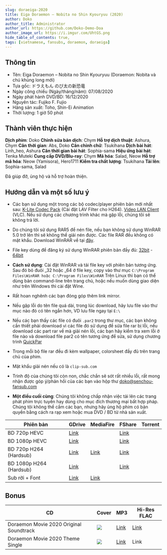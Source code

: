 ```yaml
---
slug: doraeiga-2020
title: Eiga Doraemon – Nobita no Shin Kyouryuu (2020)
author: Doko
author_title: Administrator
author_url: https://github.com/Doko-Demo-Doa
author_image_url: https://i.imgur.com/UhtGS.png
hide_table_of_contents: true,
tags: [vietnamese, fansubs, doraemon, doraeiga]
---
```


## Thông tin

- Tên: Eiga Doraemon – Nobita no Shin Kyouryuu (Doraemon: Nobita và chú khủng long mới)
- Tựa gốc: ドラえもん のび太の新恐竜
- Ngày công chiếu (Ngày/tháng/năm): 07/08/2020
- Ngày phát hành DVD/BD: 16/12/2020
- Nguyên tác: Fujiko F. Fujio
- Hãng sản xuất: Toho, Shin-Ei Animation
- Thời lượng: 1 giờ 50 phút

<!--truncate-->

## Thành viên thực hiện

**Dịch phim**: Doko
**Chỉnh sửa bản dịch**: Chym
**Hỗ trợ dịch thuật**: Ashura, Chym
**Căn thời gian**: Abs, Doko
**Căn chỉnh chữ**: Tsukihana
**Dịch bài hát**: Linh_heo, Ashura
**Căn thời gian bài hát**: Sophia-sama
**Hiệu ứng bài hát**: Tenka Muteki
**Cung cấp DVD/Blu-ray**: Chym
**Mã hóa**: Salad, Neow
**Hỗ trợ mã hóa**: Neow (Yamisora), Hero1711
**Kiểm tra chất lượng**: Tsukihana
**Tải lên**: Sophia-sama, Salad

Đã giúp đỡ, ủng hộ và hỗ trợ hoàn thiện.

## Hướng dẫn và một số lưu ý

- Các bạn sử dụng một trong các bộ codec/player phiên bản mới nhất sau: [K-Lite Codec Pack](http://www.codecguide.com/download_kl.htm) (Cài đặt LAV Filter cho H264). [Video LAN Client](http://www.videolan.org/vlc/index.html) (VLC). Nếu sử dụng các chương trình khác mà gặp lỗi, chúng tôi sẽ không trả lời.

- Do chúng tôi sử dụng RAR5 để nén file, nếu bạn không sử dụng WinRAR 5.0 trở lên thì sẽ không thể giải nén được. Các file RAR đều không có mật khẩu. Download WinRAR về tại [đây](http://www.rarlab.com/download.htm).

- File key dùng để đăng ký sử dụng WinRAR phiên bản đầy đủ: [32bit](https://mega.co.nz/#%214gRRiJya%21tA5_PY-uJpAFphSH8gyVopvp5TZlTsOY7Q7qHh5jpXk) - [64bit](https://mega.co.nz/#%2105B2nJpL%21JGgGIpt5XT9LqZSSgovRxAo71dtEP3PC8z_Jb0-BqA0)

- **Cách sử dụng**: Cài đặt WinRAR và tải file key với phiên bản tương ứng. Sau đó bỏ đuôi _32 hoặc _64 ở file key, copy vào thư mục `C:\Program Files\WinRAR hoặc C:\Program Files\WinRAR` Trên Linux thì bạn có thể dùng bản command-line trên trang chủ, hoặc nếu muốn dùng giao diện như trên Windows thì cài đặt Wine.

- Rất hoan nghênh các bạn đóng góp thêm link mirror.

- Nếu gặp lỗi do tên file quá dài, trong lúc download, hãy lưu file vào thư mục nào đó có tên ngắn hơn, VD lưu file ngay tại `E:\`

- Nếu các bạn thấy các file có đuôi `.par2` trong thư mục, các bạn không cần thiết phải download vì các file đó sử dụng để sửa file rar bị lỗi, nếu download các part rar về mà giải nén lỗi, các bạn hãy kiểm tra xem lỗi ở file nào và download file par2 có tên tương ứng để sửa, sử dụng chương trình [QuickPar ](http://www.quickpar.org.uk/Download-0.9.1.0.htm)

- Trong mỗi bộ file rar đều đi kèm wallpaper, colorsheet đầy đủ trên trang chủ của phim.

- Mật khẩu giải nén nếu có là `clip-sub.com`

- Trình độ của chúng tôi còn non, chắc chắn sẽ sót rất nhiều lỗi, rất mong nhận được góp ý/phản hồi của các bạn vào hộp thư doko@senchou-fansub.com

- **Một điều cuối cùng**: Chúng tôi không chấp nhận việc tải lên các trang phát phim trực tuyến hay dùng cho mục đích thương mại bất hợp pháp. Chúng tôi không thể cấm các bạn, nhưng hãy ủng hộ phim có bản quyền bằng cách ra rạp xem hoặc mua DVD / BD từ nhà sản xuất.

| Phiên bản | GDrive | MediaFire | FShare | Torrent |
|-|-|-|-|-|
| BD 720p HEVC | [Link](https://drive.google.com/drive/folders/1R8aVNB2wZcP2__S7Si0xv2fMz96gQQo6?usp=sharing)   |    | [Link](https://www.fshare.vn/folder/ZXG7CU1A25BU) |
| BD 1080p HEVC | [Link](https://drive.google.com/drive/folders/1R8aVNB2wZcP2__S7Si0xv2fMz96gQQo6?usp=sharing)   |    | [Link](https://www.fshare.vn/folder/ZXG7CU1A25BU) |
| BD 720p H264 (Hardsub)  | [Link](https://drive.google.com/drive/folders/1mXI6HWxcUscd2806iI2qC0Uw-WcMJGQT)   | [Link](https://www.mediafire.com/file/v3ya1bx1dzaiocy/dora-2020-720p-8bit.rar/file) | [Link](https://www.fshare.vn/folder/ZXG7CU1A25BU) |
| BD 1080p H264 (Hardsub) | [Link](https://drive.google.com/drive/folders/1mXI6HWxcUscd2806iI2qC0Uw-WcMJGQT)   |    | [Link](https://www.fshare.vn/folder/ZXG7CU1A25BU) |
| Sub rời + Font | [Link](https://drive.google.com/file/d/1iR9Y6YzgcNoVEODyuiA--9k2XDwBdAq7/view?usp=sharing) | [Link](https://www.mediafire.com/file/hkc99hq5f20rx9m/dora_2020_translation.zip/file) |         |

## Bonus

| CD | Cover | MP3 | Hi-Res FLAC |
|-|-|-|-|
| Doraemon Movie 2020 Original Soundtrack | ![](https://i.ibb.co/VCP80Wc/dora-2020-ost.jpg)| [Link](https://drive.google.com/file/d/1VQ9xETHuL40DcM8zBSnSKX8W5xVEbmoH/view?usp=sharing) | [Link](https://drive.google.com/file/d/1lW-TPLO269W5H7ycN9eQ3LZSU1d-PKY1/view?usp=sharing) |
| Doraemon Movie 2020 Theme Single | ![](https://i.ibb.co/smRqdbH/kimi-to-kasaneta.jpg) | [Link](https://drive.google.com/file/d/16ae3Ts3AH10XmeHdUf7UDYCoMT-QHVMF/view?usp=sharing) | Link   |
